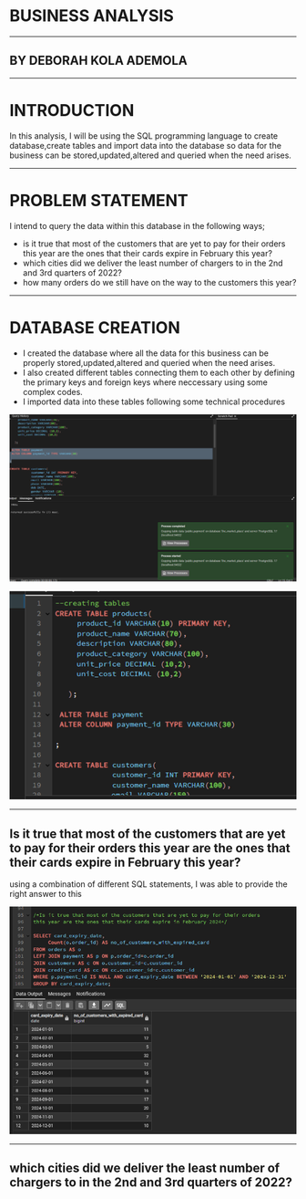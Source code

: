 # BUSINESS ANALYSIS
___
## BY DEBORAH KOLA ADEMOLA

___

# INTRODUCTION
In this analysis, I will be using the SQL programming language to create database,create tables and import data into the database so data for the business can be stored,updated,altered and queried when the need arises.
___

# PROBLEM STATEMENT
I intend to query the data within this database in the following ways;
* ⁠is it true that most of the customers that are yet to pay for their orders this year are the ones that their cards expire in February this year?
* which cities did we deliver the least number of chargers to in the 2nd and 3rd quarters of 2022?
* how many orders do we still have on the way to the customers this year?
___

# DATABASE CREATION
* I created the database where all the data for this business can be properly stored,updated,altered and queried when the need arises.
* I also created different tables connecting them to each other by defining the primary keys and foreign keys where neccessary using some complex codes.
* I imported data into these tables following some technical procedures

![image alt](https://github.com/Temitope-Kola/BUSINESS_ANALYSIS/blob/main/sql%20images/import%20of%20data%20into%20the%20database.png?raw=true)

![image alt](https://github.com/Temitope-Kola/BUSINESS_ANALYSIS/blob/main/sql%20images/sql_creating_tables.png?raw=true)
___

## Is it true that most of the customers that are yet to pay for their orders this year are the ones that their cards expire in February this year?
using a combination of different SQL statements, I was able to provide the right answer to this

![image alt](https://github.com/Temitope-Kola/BUSINESS_ANALYSIS/blob/main/sql%20images/SQL%20QUERY3.png?raw=true)
___

## which cities did we deliver the least number of chargers to in the 2nd and 3rd quarters of 2022?




